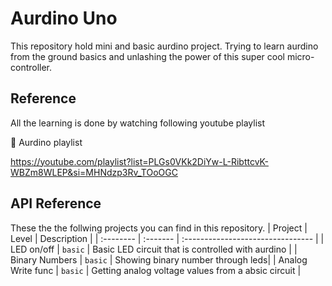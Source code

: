 
# Aurdino Uno
This repository hold mini and basic aurdino project. Trying to learn aurdino from the ground basics and unlashing the power of this super cool micro-controller. 



## Reference

All the learning is done by watching following youtube playlist

🔗 Aurdino playlist

https://youtube.com/playlist?list=PLGs0VKk2DiYw-L-RibttcvK-WBZm8WLEP&si=MHNdzp3Rv_TOoOGC


## API Reference

These the the follwing projects you can find in this repository.
| Project  | Level    | Description                       |
| :-------- | :------- | :-------------------------------- |
|   LED on/off  | `basic` | Basic LED circuit that is controlled with aurdino |
|   Binary Numbers  | `basic` | Showing binary number through leds|
|   Analog Write func | `basic` | Getting analog voltage values from a absic circuit |



